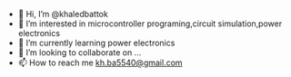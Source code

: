 - 👋 Hi, I’m @khaledbattok
- 👀 I’m interested in microcontroller programing,circuit simulation,power electronics
- 🌱 I’m currently learning power electronics
- 💞️ I’m looking to collaborate on ...
- 📫 How to reach me kh.ba5540@gmail.com

<!---
khaledbattok/khaledbattok is a ✨ special ✨ repository because its `README.md` (this file) appears on your GitHub profile.
You can click the Preview link to take a look at your changes.
--->

